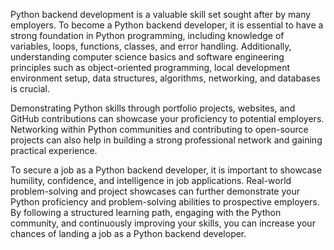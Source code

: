 Python backend development is a valuable skill set sought after by many employers. To become a Python backend developer, it is essential to have a strong foundation in Python programming, including knowledge of variables, loops, functions, classes, and error handling. Additionally, understanding computer science basics and software engineering principles such as object-oriented programming, local development environment setup, data structures, algorithms, networking, and databases is crucial.

Demonstrating Python skills through portfolio projects, websites, and GitHub contributions can showcase your proficiency to potential employers. Networking within Python communities and contributing to open-source projects can also help in building a strong professional network and gaining practical experience.

To secure a job as a Python backend developer, it is important to showcase humility, confidence, and intelligence in job applications. Real-world problem-solving and project showcases can further demonstrate your Python proficiency and problem-solving abilities to prospective employers. By following a structured learning path, engaging with the Python community, and continuously improving your skills, you can increase your chances of landing a job as a Python backend developer.